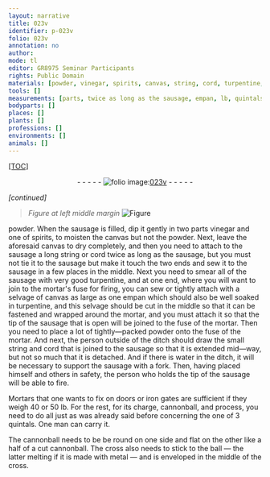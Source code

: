```yaml
---
layout: narrative
title: 023v
identifier: p-023v
folio: 023v
annotation: no
author:
mode: tl
editor: GR8975 Seminar Participants
rights: Public Domain
materials: [powder, vinegar, spirits, canvas, string, cord, turpentine, mortar, water, Mortars, iron, metal]
tools: []
measurements: [parts, twice as long as the sausage, empan, lb, quintals, half]
bodyparts: []
places: []
plants: []
professions: []
environments: []
animals: []
---
```


<p><a href="{{ site.baseurl }}/diplomatic/">[TOC]</a></p><div class="folio" align="center">- - - - - <a href="http://gallica.bnf.fr/ark:/12148/btv1b10500001g/f52.image" target="_blank"><img src="https://cu-mkp.github.io/2017-workshop-edition/assets/photo-icon.png" alt="folio image: " style="display:inline-block; margin-bottom:-3px;"/>023v</a> - - - - - </div>  
 
*[continued]*
  
> *Figure*
> *at left middle margin*
> <a href="https://drive.google.com/open?id=0B9-oNrvWdlO5Tm4ySC1wcUx6Yzg" target="_blank"><img src="https://cu-mkp.github.io/GR8975-edition/assets/photo-icon.png" alt="Figure" style="display:inline-block; margin-bottom:-3px;"/></a>
 
<span class="m">powder</span>. When the sausage is filled, dip it gently in two <span class="ms">parts</span> <span class="m">vinegar</span> and one of <span class="m">spirits</span>, to moisten the <span class="m">canvas</span> but not the <span class="m">powder</span>. Next, leave the aforesaid <span class="m">canvas</span> to dry completely, and then you need to attach to the sausage a long <span class="m">string</span> or <span class="m">cord</span> <span class="ms">twice as long as the sausage</span>, but you must not tie it to the sausage but make it touch the two ends and sew it to the sausage in a few places in the middle. Next you need to smear all of the sausage with very good <span class="m">turpentine</span>, and at one end, where you will want to join to the <span class="m">mortar</span>'s fuse for firing, you can sew or tightly attach with a selvage of <span class="m">canvas</span> as large as one <span class="ms">empan</span> which should also be well soaked in <span class="m">turpentine</span>, and this selvage should be cut in the middle so that it can be fastened and wrapped around the <span class="m">mortar</span>, and you must attach it so that the tip of the sausage that is open will be joined to the fuse of the <span class="m">mortar</span>. Then you need to place a lot of tightly—packed <span class="m">powder</span> onto the fuse of the <span class="m">mortar</span>. And next, the person outside of the ditch should draw the small <span class="m">string</span> and <span class="m">cord</span> that is joined to the sausage so that it is extended mid—way, but not so much that it is detached. And if there is <span class="m">water</span> in the ditch, it will be necessary to support the sausage with a fork. Then, having placed himself and others in safety, the person who holds the tip of the sausage will be able to fire.
 
 
  
<span class="m">Mortars</span> that one wants to fix on doors or <span class="m">iron</span> gates are sufficient if they weigh 40 or 50 <span class="ms">lb</span>. For the rest, for its charge, cannonball, and process, you need to do all just as was already said before concerning the one of 3 <span class="ms">quintals</span>. One man can carry it.
 
 
  
The cannonball needs to be be round on one side and flat on the other like a <span class="ms">half</span> of a cut cannonball. The cross also needs to stick to the ball — the latter melting if it is made with <span class="m">metal</span> — and is enveloped in the middle of the cross.
 
